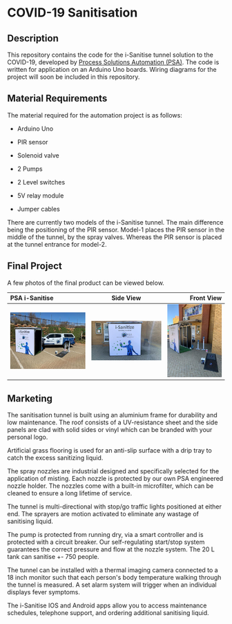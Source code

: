 # COVID-19 Sanitisation

## Description

This repository contains the code for the i-Sanitise tunnel solution to the COVID-19, developed by [Process Solutions Automation (PSA)](https://www.p-s-a.co.za/index.html). The code is written for application on an Arduino Uno boards. Wiring diagrams for the project will soon be included in this repository.



## Material Requirements
The material required for the automation project is as follows:


 - Arduino Uno

 - PIR sensor

 - Solenoid valve

 - 2 Pumps

 - 2 Level switches

 - 5V relay module

 - Jumper cables



There are currently two models of the i-Sanitise tunnel. The main difference being the positioning of the PIR sensor. Model-1 places the PIR sensor in the middle of the tunnel, by the spray valves. Whereas the PIR sensor is placed at the tunnel entrance for model-2.

## Final Project

A few photos of the final product can be viewed below.

PSA i-Sanitise                            | Side View | Front View     
:---                              |    :----:   |          ---:
![5](./images/car.png "car")      | ![6](./images/side.png "side")       | ![7](./images/front.png "front")

## Marketing

The sanitisation tunnel is built using an aluminium frame for durability and low maintenance. The roof consists of a UV-resistance sheet and the side panels are clad with solid sides or vinyl which can be branded with your personal logo.

Artificial grass flooring is used for an anti-slip surface with a drip tray to catch the excess sanitizing liquid.

The spray nozzles are industrial designed and specifically selected for the application of misting. Each nozzle is protected by our own PSA engineered nozzle holder. The nozzles come with a built-in microfilter, which can be cleaned to ensure a long lifetime of service.

The tunnel is multi-directional with stop/go traffic lights positioned at either end. The sprayers are motion activated to eliminate any wastage of sanitising liquid.

The pump is protected from running dry, via a smart controller and is protected with a circuit breaker. Our self-regulating start/stop system guarantees the correct pressure and flow at the nozzle system. The 20 L tank can sanitise +- 750 people.

The tunnel can be installed with a thermal imaging camera connected to a 18 inch monitor such that each person's body temperature walking through the tunnel is measured. A set alarm system will trigger when an individual displays fever symptoms.

The i-Sanitise IOS and Android apps allow you to access maintenance schedules, telephone support, and ordering additional sanitising liquid.

